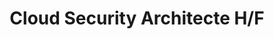 ---
title: Cloud Security Architecte H/F
summary: Soleo saepe ante oculos ponere, idque libenter crebis usurpare sermonibus, omnis nostrorum imperatorum, omnis exterarum gentium potentissimorumque populorum, omnis clarissimorum.
salary: 50 - 80 k€ brut annuel
starting_date: 2023-02-19T00:00:00.000Z
publish_date: 2023-02-15T00:00:00.000Z
experience: Minimum 3 ans
job_name: Cloud Security Architecte
job_status: Cadre du secteur privé
travel_area: Régionale
job_sector: Conseil en systèmes et logiciels informatiques
telework: Partiel possible
hr_name: Laetitia Bastiani
hr_email: email@log.consulting
hr_phone: +33.0.00.00.00.00
hr_picture: ""
description:
  - Piloter les projets de transformation Cloud de nos clients et favoriser l'adoption de la culture DevOps au sein de leurs organisations
  - Auditer les environnements Legacy pour définir leur évolution vers le Cloud
  - Conduire des RPF et sélecionner des partenaires
  - Piloter la mise en place des plateformes Cloud (public, privé, hybride)
  - Bâtir les plans de migraion, planifier et piloter les migrations applicatives
  - Favoriser le développement de l'accélération des bonnes pratiques Cloud et DevOps 
profile:
  - Diplômé(e) de formation Ingénieur (BAC +5), dans le domaine de la gestion de projet, les infrastructures IT et des technologies Cloud
  - Bonne connaissance de la gestion de projet IT, notamment migration d'environnements
  - Bonne connaissance des infrastructures IT (Système, Stockage, Réseau, Virtualisation)
  - "Sensibilité à la culture DevOps : automatisation, orchestration, conteneurisation, pipeline CI/CD..."
  - Tempérament rigoureux, capacité à prendre du recul et à être force de proposition
  - Esprit d'équipe, très bon relationnel et excellent rédactionnel
  - Bon niveau d'anglais indispensable
---